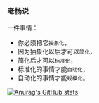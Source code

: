 ### 老杨说

一件事情：
- 你必须把它`抽象化`，
- 因为抽象化以后才可以`简化`，
- 简化后才可以`标准化`，
- 标准化的事情才能`自动化`，
- 自动化的事情才能`规模化`。

[![Anurag's GitHub stats](https://github-readme-stats.vercel.app/api?username=jamesyyang&theme=prussian&show_icons=true)](https://github.com/anuraghazra/github-readme-stats)
